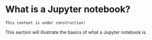 # What is a Jupyter notebook?

```{note}
This content is under construction!
```

This section will illustrate the basics of what a Jupyter notebook is.
